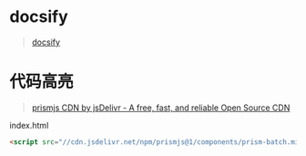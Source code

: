 # docsify

> [docsify](https://docsify.js.org/#/)

# 代码高亮

> [prismjs CDN by jsDelivr - A free, fast, and reliable Open Source CDN](https://cdn.jsdelivr.net/npm/prismjs@1/components/)

index.html

```html
<script src="//cdn.jsdelivr.net/npm/prismjs@1/components/prism-batch.min.js"></script>
```

